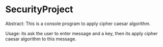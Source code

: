 # SecurityProject
Abstract:
This is a console program to apply cipher caesar algorithm.

Usage:
its ask the user to enter message and a key, then its apply cipher caesar algorithm to this message.

